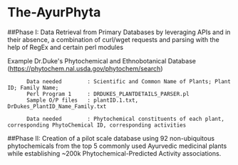# The-AyurPhyta

##Phase I:
Data Retrieval from Primary Databases by leveraging APIs and in their absence, a combination of curl/wget requests and parsing with the help of RegEx and certain perl modules

Example   Dr.Duke's Phytochemical and Ethnobotanical Database 
          (https://phytochem.nal.usda.gov/phytochem/search)
          
          Data needed        : Scientific and Common Name of Plants; Plant ID; Family Name; 
          Perl Program 1     : DRDUKES_PLANTDETAILS_PARSER.pl
          Sample O/P files   : plantID.1.txt, DrDukes_PlantID_Name_Family.txt
          
          Data needed        : Phytochemical constituents of each plant, corresponding PhytoChemical ID, corresponding activities
          
##Phase II:
Creation of a pilot scale database using 92 non-ubiquitous phytochemicals from the top 5 commonly used Ayurvedic medicinal plants while establishing ~200k Phytochemical-Predicted Activity associations.
